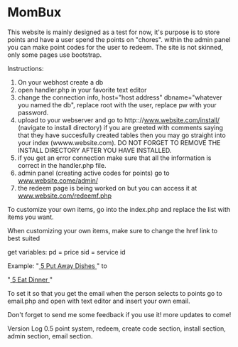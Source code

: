 MomBux
======

This website is mainly designed as a test for now, it's purpose is to store points and have a user spend the points on "chores". within the admin panel you can make point codes for the user to redeem. The site is not skinned, only some pages use bootstrap. 

Instructions:

1. On your webhost create a db
2. open handler.php in your favorite text editor
3. change the connection info, host="host address" dbname="whatever you named the db", replace root with the user, replace pw with your password.
4. upload to your webserver and go to http:://www.website.com/install/ (navigate to install directory) if you are greeted with comments saying that they have succesfully created tables then you may go straight into your index (wwww.website.com). DO NOT FORGET TO REMOVE THE INSTALL DIRECTORY AFTER YOU HAVE INSTALLED.
5. if you get an error connection make sure that all the information is correct in the handler.php file.
6. admin panel (creating active codes for points) go to www.website.come/admin/
7. the redeem page is being worked on but you can access it at www.website.com/redeemf.php

To customize your own items, go into the index.php and replace the list with items you want. 

When customizing your own items, make sure to change the href link to best suited 

get variables: 
pd = price 
sid = service id

Example:
"<a href="confirm.php?pd=5&sid=Put+Away+Dishes" class="list-group-item">
			  	<span class="badge">5</span>
			    Put Away Dishes
			  </a>"
to

"<a href="confirm.php?pd=5&sid=Eat+Dinner" class="list-group-item">
			  	<span class="badge">5</span>
			    Eat Dinner
			  </a>"


To set it so that you get the email when the person selects to points go to email.php and open with text editor and insert your own email.

Don't forget to send me some feedback if you use it! more updates to come!

Version Log
0.5
point system, redeem, create code section, install section, admin section, email section.
